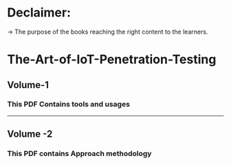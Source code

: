 # Declaimer:

  -> The purpose of the books reaching the right content to the learners.


# The-Art-of-IoT-Penetration-Testing 

## Volume-1

### This PDF Contains tools and usages 

****************************************************************************************************************************************************************

## Volume -2 

### This  PDF contains Approach methodology
